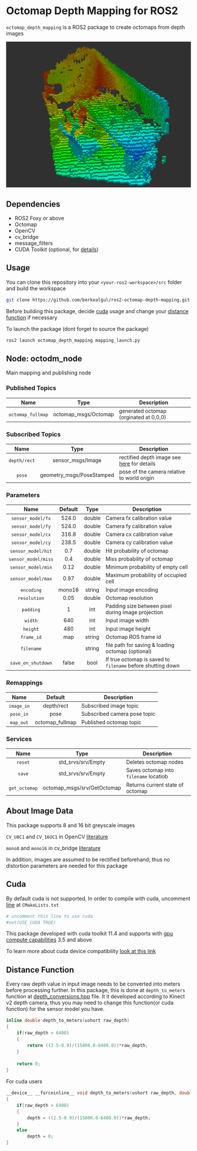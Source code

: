 # Octomap Depth Mapping for ROS2

`octomap_depth_mapping` is a ROS2 package to create octomaps from depth images

<img src="screenshot.png" width="600" />

## Dependencies

- ROS2 Foxy or above
- Octomap
- OpenCV
- cv_bridge
- message_filters
- CUDA Toolkit (optional, for [details](#Cuda))

## Usage

You can clone this repository into your `<your-ros2-workspace>/src` folder and build the workspace

```bash
git clone https://github.com/berkealgul/ros2-octomap-depth-mapping.git
```
Before building this package, decide [cuda](#Cuda) usage and change your [distance function](#Distance-Function) if necessary

To launch the package (dont forget to source the package)
```bash
ros2 launch octomap_depth_mapping mapping_launch.py
```

## Node: octodm_node

Main mapping and publishing node

### Published Topics
|Name|Type|Description|
|:---:|:---:|---|
|`octomap_fullmap`| octomap_msgs/Octomap | generated octomap (orginated at 0,0,0) |

### Subscribed Topics 
|Name|Type|Description|
|:---:|:---:|---|
|`depth/rect` | sensor_msgs/Image | rectified depth image see [here](#About-Image-Data) for details |
| `pose` | geometry_msgs/PoseStamped | pose of the camera relative to world origin |
 
### Parameters
|Name|Default|Type|Description|
|:---:|:---:|:---:|---|
|`sensor_model/fx` | 524.0 | double | Camera fx calibration value |
|`sensor_model/fy` | 524.0 | double | Camera fy calibration value |
|`sensor_model/cx` | 316.8 | double | Camera cx calibration value |
|`sensor_model/cy` | 238.5 | double | Camera cy calibration value |
|`sensor_model/hit` | 0.7 | double | Hit probability of octomap |
|`sensor_model/miss`| 0.4 | double | Miss probability of octomap |
|`sensor_model/min` | 0.12 | double | Minimum probability of empty cell |
|`sensor_model/max` | 0.97 | double | Maximum probability of occupied cell |
|`encoding` | mono16 | string | Input image encoding |
|`resolution` | 0.05 | double | Octomap resolution |
|`padding` | 1 | int | Padding size between pixel during  image projection |
|`width` | 640 | int | Input image width |
|`height` | 480 | int | Input image height |
|`frame_id` | map | string | Octomap ROS frame id |
|`filename` |  | string | file path for saving & loading octomap (optional) |
|`save_on_shutdown` | false | bool | If true octomap is saved to `filename` before shutting down |

### Remappings
|Name|Default|Description|
|:---:|:---:|---|
|`image_in` | depth/rect | Subscribed image topic |
|`pose_in` | pose | Subscribed camera pose topic |
|`map_out` | octomap_fullmap | Published octomap topic |

### Services
|Name|Type|Description|
|:---:|:---:|---|
|`reset` | std_srvs/srv/Empty | Deletes octomap nodes |
|`save` | std_srvs/srv/Empty | Saves octomap into `filename` locatiob|
|`get_octomap` | octomap_msgs/srv/GetOctomap | Returns current state of octomap |

## About Image Data

This package supports 8 and 16 bit greyscale images

`CV_U8C1` and `CV_16UC1` in OpenCV [literature](http://ninghang.blogspot.com/2012/11/list-of-mat-type-in-opencv.html) 

`mono8` and `mono16` in cv_bridge [literature](http://docs.ros.org/en/diamondback/api/cv_bridge/html/c++/namespacecv__bridge.html#a49fedf7e642d505557b866f6e307a034)

In addition, images are assumed to be rectified beforehand; thus no distortion parameters are needed for this package

## Cuda

By default cuda is not supported. In order to compile with cuda, uncomment [line](https://github.com/berkealgul/ros2-octomap-depth-mapping/blob/1a8d29c2004f0891bf81fbf1937c6d8b9ced48cf/CMakeLists.txt#L18) at `CMakeLists.txt` 

```cmake
# uncomment this line to use cuda
#set(USE_CUDA TRUE)
```

This package developed with cuda toolkit 11.4 and supports with [gpu compute capabilities](https://developer.nvidia.com/cuda-gpus) 3.5 and above

To learn more about cuda device compatibility [look at this link](https://docs.nvidia.com/deploy/cuda-compatibility/index.html)

## Distance Function
Every raw depth value in input image needs to be converted into meters before processing further. In this package, this is done at `depth_to_meters` function at 
[depth_conversions.hpp](https://github.com/berkealgul/ros2-octomap-depth-mapping/blob/master/include/depth_conversions.hpp) file. It it developed according to Kinect
v2 depth camera, thus you may need to change this function(or cuda function) for the sensor model you have.

```cpp
inline double depth_to_meters(ushort raw_depth) 
{
    if(raw_depth > 6408)
    {
        return ((2.5-0.9)/(15800.0-6408.0))*raw_depth;
    }        

    return 0;
}
```
For cuda users
```cpp
__device__ __forceinline__ void depth_to_meters(ushort raw_depth, double& depth) 
{
    if(raw_depth > 6408)
    {
        depth = ((2.5-0.9)/(15800.0-6408.0))*raw_depth;
    }        
    else
        depth = 0;
}
```

